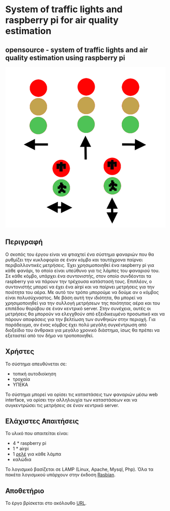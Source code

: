 # System of traffic lights and raspberry pi for air quality estimation
## opensource - system of traffic lights and air quality estimation using raspberry pi

![alt tag](doc/lights.png)

## Περιγραφή

Ο σκοπός του έργου είναι να φτιαχτεί ένα σύστημα φαναριών που θα ρυθμίζει την κυκλοφορία σε έναν κόμβο και ταυτόχρονα παίρνει περιβαλλοντικές μετρήσεις. Έχει χρησιμοποιηθεί ένα raspberry pi για κάθε φανάρι, το οποίο είναι υπεύθυνο για τις λάμπες του φαναριού του. Σε κάθε κόμβο, υπάρχει ένα συντονιστής, στον οποίο συνδέονται τα raspberry για να πάρουν την τρέχουσα κατάστασή τους. Επιπλέον, ο συντονιστής μπορεί να έχει ένα airpi και να παίρνει μετρήσεις για την ποιότητα του αέρα. Με αυτό τον τρόπο μπορούμε να δούμε αν ο κόμβος είναι πολυσύχναστος. Με βάση αυτή την ιδιότητα, θα μπορεί να χρησιμοποιηθεί για την συλλογή μετρήσεων της ποιότητας 
αέρα και του επιπέδου θορύβου σε έναν κεντρικό server. Στην  συνέχεια, αυτές οι μετρήσεις θα 
μπορούν να ελεγχθούν από εξειδικευμένο προσωπικό και να πάρουν αποφάσεις για την βελτίωση των συνθηκών στην περιοχή. Για παράδειγμα, αν ένας κόμβος έχει πολύ μεγάλη συγκέντρωση από διοξείδιο του άνθρακα για μεγάλο χρονικό διάστημα, ίσως θα πρέπει να εξεταστεί από τον δήμο να τροποποιηθεί.

## Χρήστες

Το σύστημα απευθύνεται σε:

* τοπική αυτοδιοίκηση
* τροχαία
* ΥΠΕΚΑ

Το σύστημα μπορεί να ορίσει τις καταστάσεις των φαναριών μέσω web interface, να ορίσει την αλληλουχία των καταστάσεων και να συγκεντρώσει τις μετρήσεις σε έναν κεντρικό server.

## Ελάχιστες Απαιτήσεις

Το υλικό που απαιτείται είναι:

* 4 * raspberry pi
* 1 * airpi
* 1 [ρελέ](https://www.sparkfun.com/products/11042) για κάθε λάμπα
* καλώδια

Το λογισμικό βασίζεται σε LAMP (Linux, Apache, Mysql, Php). Όλα τα πακέτα λογισμικού υπάρχουν στην έκδoση [Rasbian](https://www.raspbian.org).

## Αποθετήριο
Το έργο βρίσκεται στο ακόλουθο [URL](https://github.com/ellak-monades-aristeias/system-of-traffic-lights-and-raspberry-pi-for-air-quality-estimation).
